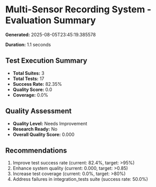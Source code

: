# Multi-Sensor Recording System - Evaluation Summary

**Generated:** 2025-08-05T23:45:19.385578

**Duration:** 1.1 seconds


## Test Execution Summary

- **Total Suites:** 3
- **Total Tests:** 17
- **Success Rate:** 82.35%
- **Quality Score:** 0.0
- **Coverage:** 0.0%


## Quality Assessment

- **Quality Level:** Needs Improvement
- **Research Ready:** No
- **Overall Quality Score:** 0.000


## Recommendations

1. Improve test success rate (current: 82.4%, target: >95%)
2. Enhance system quality (current: 0.000, target: >0.85)
3. Increase test coverage (current: 0.0%, target: >80%)
4. Address failures in integration_tests suite (success rate: 50.0%)